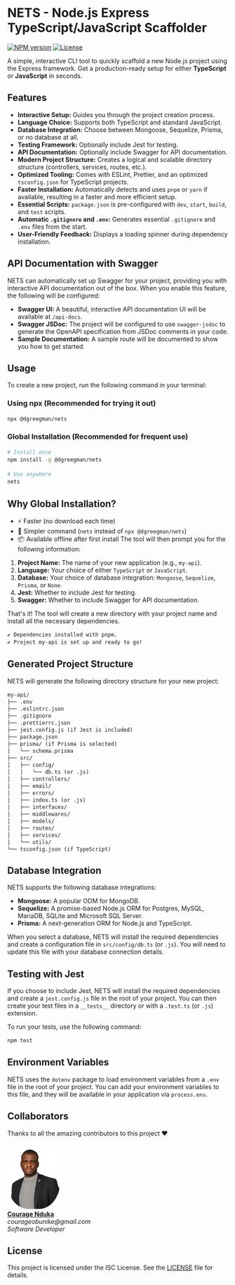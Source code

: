 # NETS - Node.js Express TypeScript/JavaScript Scaffolder

[![NPM version](https://img.shields.io/npm/v/@dgreegman/nets.svg)](https://www.npmjs.com/package/@dgreegman/nets)
[![License](https://img.shields.io/npm/l/@dgreegman/nets.svg)](https://github.com/DGreegman/nets/blob/main/LICENSE)

A simple, interactive CLI tool to quickly scaffold a new Node.js project using the Express framework. Get a production-ready setup for either **TypeScript** or **JavaScript** in seconds.

## Features

- **Interactive Setup:** Guides you through the project creation process.
- **Language Choice:** Supports both TypeScript and standard JavaScript.
- **Database Integration:** Choose between Mongoose, Sequelize, Prisma, or no database at all.
- **Testing Framework:** Optionally include Jest for testing.
- **API Documentation:** Optionally include Swagger for API documentation.
- **Modern Project Structure:** Creates a logical and scalable directory structure (controllers, services, routes, etc.).
- **Optimized Tooling:** Comes with ESLint, Prettier, and an optimized `tsconfig.json` for TypeScript projects.
- **Faster Installation:** Automatically detects and uses `pnpm` or `yarn` if available, resulting in a faster and more efficient setup.
- **Essential Scripts:** `package.json` is pre-configured with `dev`, `start`, `build`, and `test` scripts.
- **Automatic `.gitignore` and `.env`:** Generates essential `.gitignore` and `.env` files from the start.
- **User-Friendly Feedback:** Displays a loading spinner during dependency installation.

## API Documentation with Swagger

NETS can automatically set up Swagger for your project, providing you with interactive API documentation out of the box. When you enable this feature, the following will be configured:

-   **Swagger UI:** A beautiful, interactive API documentation UI will be available at `/api-docs`.
-   **Swagger JSDoc:** The project will be configured to use `swagger-jsdoc` to generate the OpenAPI specification from JSDoc comments in your code.
-   **Sample Documentation:** A sample route will be documented to show you how to get started.

## Usage

To create a new project, run the following command in your terminal:

### Using npx (Recommended for trying it out)
```bash
npx @dgreegman/nets
```

### Global Installation (Recommended for frequent use)
```bash
# Install once
npm install -g @dgreegman/nets

# Use anywhere
nets
```

## Why Global Installation?
- ⚡ Faster (no download each time)
- 🎯 Simpler command (`nets` instead of `npx @dgreegman/nets`)
- 📦 Available offline after first install
The tool will then prompt you for the following information:


1.  **Project Name:** The name of your new application (e.g., `my-api`).
2.  **Language:** Your choice of either `TypeScript` or `JavaScript`.
3.  **Database:** Your choice of database integration: `Mongoose`, `Sequelize`, `Prisma`, or `None`.
4.  **Jest:** Whether to include Jest for testing.
5.  **Swagger:** Whether to include Swagger for API documentation.

That's it! The tool will create a new directory with your project name and install all the necessary dependencies.

```bash
✔ Dependencies installed with pnpm.
✔ Project my-api is set up and ready to go!
```

## Generated Project Structure

NETS will generate the following directory structure for your new project:

```
my-api/
├── .env
├── .eslintrc.json
├── .gitignore
├── .prettierrc.json
├── jest.config.js (if Jest is included)
├── package.json
├── prisma/ (if Prisma is selected)
│   └── schema.prisma
├── src/
│   ├── config/
│   │   └── db.ts (or .js)
│   ├── controllers/
│   ├── email/
│   ├── errors/
│   ├── index.ts (or .js)
│   ├── interfaces/
│   ├── middlewares/
│   ├── models/
│   ├── routes/
│   ├── services/
│   └── utils/
└── tsconfig.json (if TypeScript)
```

## Database Integration

NETS supports the following database integrations:

- **Mongoose:** A popular ODM for MongoDB.
- **Sequelize:** A promise-based Node.js ORM for Postgres, MySQL, MariaDB, SQLite and Microsoft SQL Server.
- **Prisma:** A next-generation ORM for Node.js and TypeScript.

When you select a database, NETS will install the required dependencies and create a configuration file in `src/config/db.ts` (or `.js`). You will need to update this file with your database connection details.

## Testing with Jest

If you choose to include Jest, NETS will install the required dependencies and create a `jest.config.js` file in the root of your project. You can then create your test files in a `__tests__` directory or with a `.test.ts` (or `.js`) extension.

To run your tests, use the following command:

```bash
npm test
```

## Environment Variables

NETS uses the `dotenv` package to load environment variables from a `.env` file in the root of your project. You can add your environment variables to this file, and they will be available in your application via `process.env`.

## Collaborators

Thanks to all the amazing contributors to this project ❤️

<p>
  <a href="https://github.com/Couragenwanduka">
    <img src="./assets/collaboratorCourage.png" width="120" style="border-radius:40%;" alt="Courage Nduka"/>
    <br />
    <b>Courage Nduka</b>
  </a>
  <br />
  <i>courageobunike@gmail.com</i>
  <br />
  <i>Software Developer</i>
</p>

## License

This project is licensed under the ISC License. See the [LICENSE](LICENSE) file for details.